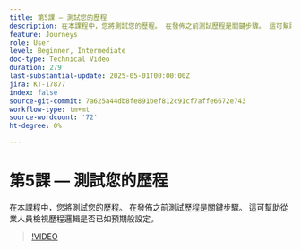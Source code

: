 ```yaml
---
title: 第5課 — 測試您的歷程
description: 在本課程中，您將測試您的歷程。 在發佈之前測試歷程是關鍵步驟。 這可幫助從業人員檢視歷程邏輯是否已如預期般設定。
feature: Journeys
role: User
level: Beginner, Intermediate
doc-type: Technical Video
duration: 279
last-substantial-update: 2025-05-01T00:00:00Z
jira: KT-17877
index: false
source-git-commit: 7a625a44db8fe891bef812c91cf7affe6672e743
workflow-type: tm+mt
source-wordcount: '72'
ht-degree: 0%

---
```



# 第5課 — 測試您的歷程

在本課程中，您將測試您的歷程。 在發佈之前測試歷程是關鍵步驟。 這可幫助從業人員檢視歷程邏輯是否已如預期般設定。

>[!VIDEO](https://video.tv.adobe.com/v/3457930/?learn=on&enablevpops)
